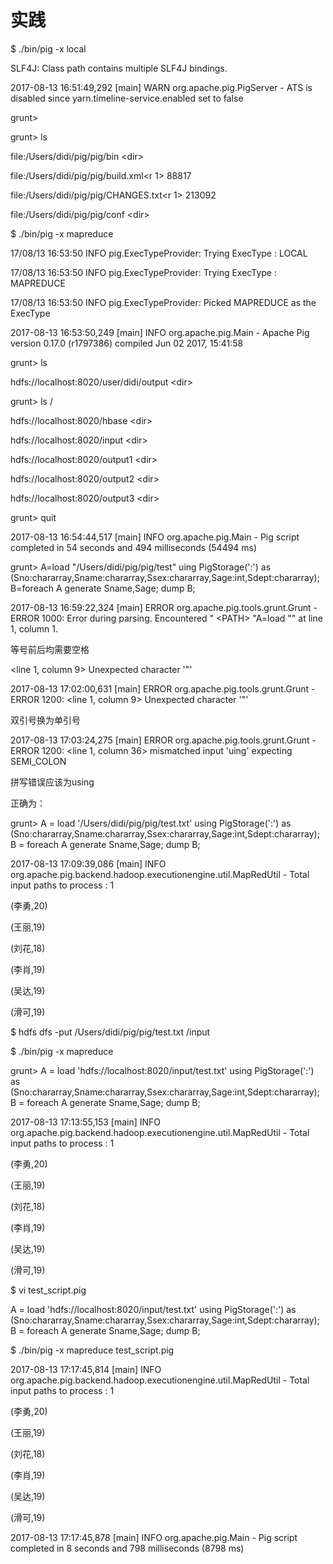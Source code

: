 # 实践

$ ./bin/pig -x local

SLF4J: Class path contains multiple SLF4J bindings.

2017-08-13 16:51:49,292 \[main\] WARN  org.apache.pig.PigServer - ATS is disabled since yarn.timeline-service.enabled set to false

grunt&gt;

grunt&gt; ls

file:/Users/didi/pig/pig/bin    &lt;dir&gt;

file:/Users/didi/pig/pig/build.xml&lt;r 1&gt;    88817

file:/Users/didi/pig/pig/CHANGES.txt&lt;r 1&gt;    213092

file:/Users/didi/pig/pig/conf    &lt;dir&gt;

$ ./bin/pig -x mapreduce

17/08/13 16:53:50 INFO pig.ExecTypeProvider: Trying ExecType : LOCAL

17/08/13 16:53:50 INFO pig.ExecTypeProvider: Trying ExecType : MAPREDUCE

17/08/13 16:53:50 INFO pig.ExecTypeProvider: Picked MAPREDUCE as the ExecType

2017-08-13 16:53:50,249 \[main\] INFO  org.apache.pig.Main - Apache Pig version 0.17.0 \(r1797386\) compiled Jun 02 2017, 15:41:58

grunt&gt; ls

hdfs://localhost:8020/user/didi/output    &lt;dir&gt;

grunt&gt; ls /

hdfs://localhost:8020/hbase    &lt;dir&gt;

hdfs://localhost:8020/input    &lt;dir&gt;

hdfs://localhost:8020/output1    &lt;dir&gt;

hdfs://localhost:8020/output2    &lt;dir&gt;

hdfs://localhost:8020/output3    &lt;dir&gt;

grunt&gt; quit

2017-08-13 16:54:44,517 \[main\] INFO  org.apache.pig.Main - Pig script completed in 54 seconds and 494 milliseconds \(54494 ms\)

grunt&gt; A=load "/Users/didi/pig/pig/test" uing PigStorage\(':'\) as \(Sno:chararray,Sname:chararray,Ssex:chararray,Sage:int,Sdept:chararray\);B=foreach A generate Sname,Sage; dump B;

2017-08-13 16:59:22,324 \[main\] ERROR org.apache.pig.tools.grunt.Grunt - ERROR 1000: Error during parsing. Encountered " &lt;PATH&gt; "A=load "" at line 1, column 1.

等号前后均需要空格

&lt;line 1, column 9&gt;  Unexpected character '"'

2017-08-13 17:02:00,631 \[main\] ERROR org.apache.pig.tools.grunt.Grunt - ERROR 1200: &lt;line 1, column 9&gt;  Unexpected character '"'

双引号换为单引号

2017-08-13 17:03:24,275 \[main\] ERROR org.apache.pig.tools.grunt.Grunt - ERROR 1200: &lt;line 1, column 36&gt;  mismatched input 'uing' expecting SEMI\_COLON

拼写错误应该为using

正确为：

grunt&gt; A = load '/Users/didi/pig/pig/test.txt' using PigStorage\(':'\) as \(Sno:chararray,Sname:chararray,Ssex:chararray,Sage:int,Sdept:chararray\); B = foreach A generate Sname,Sage; dump B;

2017-08-13 17:09:39,086 \[main\] INFO  org.apache.pig.backend.hadoop.executionengine.util.MapRedUtil - Total input paths to process : 1

\(李勇,20\)

\(王丽,19\)

\(刘花,18\)

\(李肖,19\)

\(吴达,19\)

\(滑可,19\)

$ hdfs dfs -put /Users/didi/pig/pig/test.txt /input

$ ./bin/pig -x mapreduce

grunt&gt; A = load 'hdfs://localhost:8020/input/test.txt' using PigStorage\(':'\) as \(Sno:chararray,Sname:chararray,Ssex:chararray,Sage:int,Sdept:chararray\); B = foreach A generate Sname,Sage; dump B;

2017-08-13 17:13:55,153 \[main\] INFO  org.apache.pig.backend.hadoop.executionengine.util.MapRedUtil - Total input paths to process : 1

\(李勇,20\)

\(王丽,19\)

\(刘花,18\)

\(李肖,19\)

\(吴达,19\)

\(滑可,19\)

$ vi test\_script.pig

A = load 'hdfs://localhost:8020/input/test.txt' using PigStorage\(':'\) as \(Sno:chararray,Sname:chararray,Ssex:chararray,Sage:int,Sdept:chararray\); B = foreach A generate Sname,Sage; dump B;

$ ./bin/pig -x mapreduce test\_script.pig

2017-08-13 17:17:45,814 \[main\] INFO  org.apache.pig.backend.hadoop.executionengine.util.MapRedUtil - Total input paths to process : 1

\(李勇,20\)

\(王丽,19\)

\(刘花,18\)

\(李肖,19\)

\(吴达,19\)

\(滑可,19\)

2017-08-13 17:17:45,878 \[main\] INFO  org.apache.pig.Main - Pig script completed in 8 seconds and 798 milliseconds \(8798 ms\)

